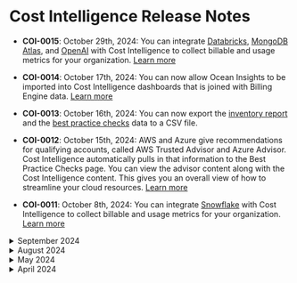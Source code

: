 # Cost Intelligence Release Notes


* **COI-0015**: October 29th, 2024: You can integrate [Databricks](cost-intelligence/tutorials/integrations/databricks), [MongoDB Atlas](cost-intelligence/tutorials/integrations/mongodb), and [OpenAI](cost-intelligence/tutorials/integrations/openai) with Cost Intelligence to collect billable and usage metrics for your organization. [Learn more](cost-intelligence/tutorials/integrations/)

* **COI-0014**: October 17th, 2024: You can now allow Ocean Insights to be imported into Cost Intelligence dashboards that is joined with Billing Engine data. [Learn more](cost-intelligence/tutorials/integrations/ocean-insights)

* **COI-0013**: October 16th, 2024: You can now export the [inventory report](cost-intelligence/tutorials/inventory) and the [best practice checks](cost-intelligence/tutorials/best-practice-checks/) data to a CSV file. 

* **COI-0012**: October 15th, 2024: AWS and Azure give recommendations for qualifying accounts, called AWS Trusted Advisor and Azure Advisor. Cost Intelligence automatically pulls in that information to the Best Practice Checks page. You can view the advisor content along with the Cost Intelligence content. This gives you an overall view of how to streamline your cloud resources. [Learn more](cost-intelligence/tutorials/best-practice-checks/)

* **COI-0011**: October 8th, 2024: You can integrate [Snowflake](cost-intelligence/tutorials/integrations/snowflake) with Cost Intelligence to collect billable and usage metrics for your organization. [Learn more](cost-intelligence/tutorials/integrations/)


<details>
  <summary markdown="span">September 2024</summary>

* **COI-0010**: September 29th, 2024: You can now use the Workflow Builder to create highly configurable flows within Cost Intelligence Dashboards to generate data-driven alerts and export them in various formats such as PDF and Excel. [Learn more](cost-intelligence/tutorials/workflow-builder/)

* **COI-0009**: September 16th, 2024: You can now integrate Splunk with Cost Intelligence to collect billable and usage metrics for your organization. [Learn more](cost-intelligence/tutorials/integrations/splunk)

</details>

<details>
  <summary markdown="span">August 2024</summary>

* **COI-0008**: August 22nd, 2024: The best practice checks page now includes cards for quick filtering of failures by importance or category. Once you’ve identified failures, you can see the remediation steps in Cost Intelligence. [Learn more](cost-intelligence/tutorials/best-practice-checks/)

* **COI-0007**: August 14th, 2024: You can now integrate [Datadog](cost-intelligence/tutorials/integrations/datadog) and [New Relic](cost-intelligence/tutorials/integrations/new-relic) with Cost Intelligence to collect billable and usage metrics for your organization. [Learn more](cost-intelligence/tutorials/integrations/)

</details>


<details>
  <summary markdown="span">May 2024</summary>
  
* **COI-0006**: May 7th, 2024: You can now add multiple subscriptions to Cost Intelligence simultaneously using the Azure CLI onboarding tool. [Learn more](cost-intelligence/get-started/connect-with-azure-cli)

* **COI-0005**:  May 5th, 2024: You can now enhance user and account management capabilities in the Cost Intelligence console. You can easily manage access and configurations for Spot accounts, enabling streamlined administration and improved visibility into cloud accounts. [Learn more](cost-intelligence/tutorials/administration/)

* **COI-0004**: May 1, 2024: You can now connect an existing Spot account to Cost Intelligence for an Azure subscription. [Learn more](cost-intelligence/get-started/connect-azure)

</details>

<details>
  <summary markdown="span">April 2024</summary>

* **COI-0003**: April 24th, 2024: You can now perform data joins within Cost Intelligence dashboards, which allows you to create a new dataset from multiple sources. The joins can be made with datasets that have at least one column in common. [Learn more](cost-intelligence/tutorials/dashboard/ci-dashbords-data-joins)

* **COI-0002**: April 24th, 2024: You can now generate derived values within the Cost Intelligence dashboards. Derived values allow you to perform calculations and create new columns based on existing data. [Learn more](cost-intelligence/tutorials/dashboard/derived-values)

* **COI-0001**: April 22nd, 2024: You can now view how fees are calculated for usage of Billing Engine and Cost Intelligence. [Learn more](connect-your-cloud-provider/dashboard?id=eco-service-savings-definition)

</details><br>
